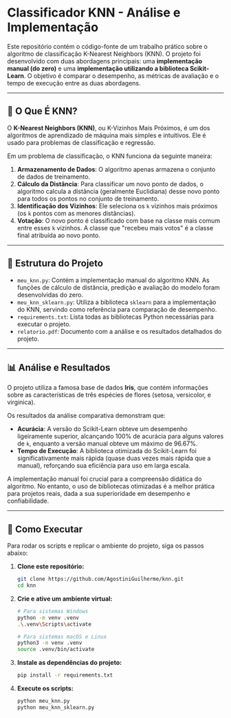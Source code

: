 # Classificador KNN - Análise e Implementação

Este repositório contém o código-fonte de um trabalho prático sobre o algoritmo de classificação K-Nearest Neighbors (KNN). O projeto foi desenvolvido com duas abordagens principais: uma **implementação manual (do zero)** e uma **implementação utilizando a biblioteca Scikit-Learn**. O objetivo é comparar o desempenho, as métricas de avaliação e o tempo de execução entre as duas abordagens.

---

## 🧐 O Que É KNN?

O **K-Nearest Neighbors (KNN)**, ou K-Vizinhos Mais Próximos, é um dos algoritmos de aprendizado de máquina mais simples e intuitivos. Ele é usado para problemas de classificação e regressão.

Em um problema de classificação, o KNN funciona da seguinte maneira:

1.  **Armazenamento de Dados**: O algoritmo apenas armazena o conjunto de dados de treinamento.
2.  **Cálculo da Distância**: Para classificar um novo ponto de dados, o algoritmo calcula a distância (geralmente Euclidiana) desse novo ponto para todos os pontos no conjunto de treinamento.
3.  **Identificação dos Vizinhos**: Ele seleciona os `k` vizinhos mais próximos (os `k` pontos com as menores distâncias).
4.  **Votação**: O novo ponto é classificado com base na classe mais comum entre esses `k` vizinhos. A classe que "recebeu mais votos" é a classe final atribuída ao novo ponto.

---

## 📁 Estrutura do Projeto

* `meu_knn.py`: Contém a implementação manual do algoritmo KNN. As funções de cálculo de distância, predição e avaliação do modelo foram desenvolvidas do zero.
* `meu_knn_sklearn.py`: Utiliza a biblioteca `sklearn` para a implementação do KNN, servindo como referência para comparação de desempenho.
* `requirements.txt`: Lista todas as bibliotecas Python necessárias para executar o projeto.
* `relatorio.pdf`: Documento com a análise e os resultados detalhados do projeto.

---

## 📊 Análise e Resultados

O projeto utiliza a famosa base de dados **Iris**, que contém informações sobre as características de três espécies de flores (setosa, versicolor, e virginica).

Os resultados da análise comparativa demonstram que:

* **Acurácia**: A versão do Scikit-Learn obteve um desempenho ligeiramente superior, alcançando 100% de acurácia para alguns valores de `k`, enquanto a versão manual obteve um máximo de 96.67%.
* **Tempo de Execução**: A biblioteca otimizada do Scikit-Learn foi significativamente mais rápida (quase duas vezes mais rápida que a manual), reforçando sua eficiência para uso em larga escala.

A implementação manual foi crucial para a compreensão didática do algoritmo. No entanto, o uso de bibliotecas otimizadas é a melhor prática para projetos reais, dada a sua superioridade em desempenho e confiabilidade.

---

## 🚀 Como Executar

Para rodar os scripts e replicar o ambiente do projeto, siga os passos abaixo:

1.  **Clone este repositório:**
    ```bash
    git clone https://github.com/AgostiniGuilherme/knn.git
    cd knn
    ```

2.  **Crie e ative um ambiente virtual:**
    ```bash
    # Para sistemas Windows
    python -m venv .venv
    .\.venv\Scripts\activate

    # Para sistemas macOS e Linux
    python3 -m venv .venv
    source .venv/bin/activate
    ```

3.  **Instale as dependências do projeto:**
    ```bash
    pip install -r requirements.txt
    ```

4.  **Execute os scripts:**
    ```bash
    python meu_knn.py
    python meu_knn_sklearn.py
    ```
